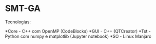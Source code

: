 # SMT-GA
Tecnologias:

  *Core - C++ com OpenMP (CodeBlocks)
  *GUI - C++ (QTCreator)
  *Tst - Python com numpy e matplotlib (Jupyter notebook)
  *SO - Linux Manjaro
